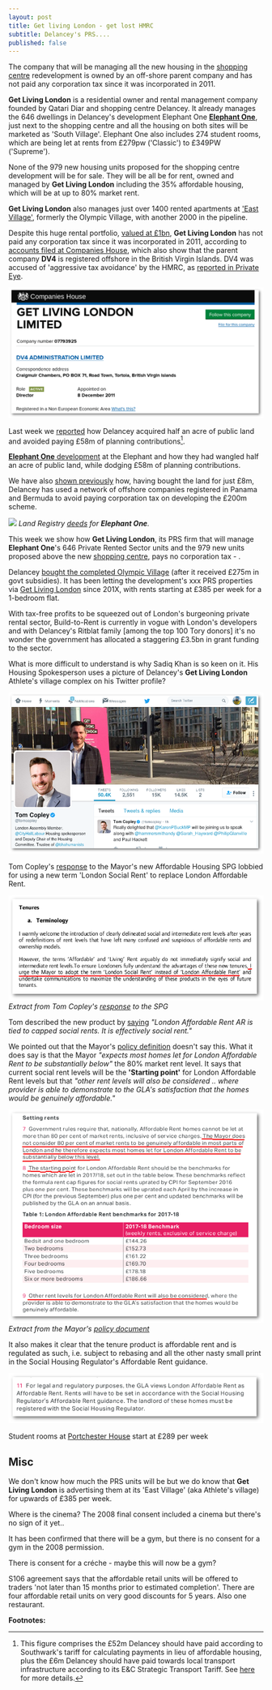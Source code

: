 ```yaml
---
layout: post
title: Get living London - get lost HMRC
subtitle: Delancey's PRS....
published: false
---
```

The company that will be managing all the new housing in the [shopping centre](shopping-centre) redevelopment is owned by an off-shore parent company and has not paid any corporation tax since it was incorporated in 2011.

__Get Living London__ is a residential owner and rental management company founded by Qatari Diar and shopping centre Delancey.  It already manages the 646 dwellings in Delancey's development Elephant One [__Elephant One__](tribeca-square), just next to the shopping centre and all the housing on both sites will be marketed as 'South Village'. Elephant One also includes 274 student rooms, which are being let at rents from  £279pw ('Classic') to £349PW ('Supreme'). 

None of the 979 new housing units proposed for the shopping centre development  will be for sale. They will be all be for rent, owned and managed by __Get Living London__
including the 35% affordable housing, which will be at up to 80% market rent.

__Get Living London__ also manages just over 1400 rented apartments at ['East Village'](http://eastvillagelondon.co.uk), formerly the Olympic Village, with another 2000 in the pipeline. 

Despite this huge rental portfolio, [valued at £1bn](http://www.propertyweek.com/news/get-living-to-double-assets-to-%C2%A32bn/5088136.article), __Get Living London__ has not paid any corporation tax since it was incorporated in 2011, according to [accounts filed at Companies House](https://beta.companieshouse.gov.uk/company/07793925/filing-history), which also show that the parent company __DV4__ is registered offshore in the British Virgin Islands. DV4 was accused of 'aggressive tax avoidance' by the HMRC, as [reported in Private Eye](http://crappistmartin.github.io/images/PrivateEyeNo1311.pdf).

![](/img/getlivingbvi.png)

Last week we [reported](http://35percent.org/2017-03-12-delanceys-dirty-tricks/) how Delancey acquired half an acre of public land and avoided paying £58m of planning contributions[^1].

[__Elephant One__ development](/tribeca-square) at the Elephant and how they had wangled half an acre of public land, while dodging £58m of planning contributions.

We have also [shown previously]() how, having bought the land for just £8m, Delancey has used a network of offshore companies registered in Panama and Bermuda to avoid paying corporation tax on developing the £200m scheme.

![](http://35percent.org/img/elephantoneregister.png)
*Land Registry [deeds](http://crappistmartin.github.io/images/LandRegistry_TribecaSquare.pdf) for __Elephant One__.*

This week we show how __Get Living London__, its PRS firm that will manage __Elephant One__'s 646 Private Rented Sector units and the 979 new units proposed above the new [shopping centre](/shopping-centre), pays no corporation tax - .



Delancey [bought the completed Olympic Village](http://www.stratfordlondon.info/news/olympic-village-sold-qatari-diar-delancey-consortium) (after it received £275m in govt subsidies). It has been letting the development's xxx PRS properties via [Get Living London](http://www.delancey.com/GeLiving_London_Launch_PR.pdf) since 201X, with rents starting at £385 per week for a 1-bedroom flat. 

With tax-free profits to be squeezed out of London's burgeoning private rental sector, Build-to-Rent is currently in vogue with London's developers and with Delancey's Ritblat family [among the top 100 Tory donors] it's no wonder the government has allocated a staggering £3.5bn in grant funding to the sector. 

What is more difficult to understand is why Sadiq Khan is so keen on it. His Housing Spokesperson uses a picture of Delancey's __Get Living London__ Athlete's village complex on his Twitter profile?

![](/img/tomcopleygetliving.png)

Tom Copley's [response](http://tomcopley.com/response-mayors-draft-affordable-housing-viability-supplementary-planning-guidance/) to the Mayor's new Affordable Housing SPG lobbied for using a new term 'London Social Rent' to replace London Affordable Rent.

![](/img/londonsocialrent.png)
*Extract from Tom Copley's [response](http://tomcopley.com/response-mayors-draft-affordable-housing-viability-supplementary-planning-guidance/) to the SPG*

Tom described the new product by [saying](https://twitter.com/tomcopley/status/842031557284118528)
_"London Affordable Rent AR is tied to capped social rents. It is effectively social rent."_

We pointed out that the Mayor's [policy definition](https://www.london.gov.uk/sites/default/files/homesforlondoners-affordablehomesprogrammefundingguidance.pdf) doesn't say this. What it does say is that the Mayor _"expects most homes let for London Affordable Rent to be substantially below"_ the 80% market rent level. It says that current social rent levels will be the __'Starting point'__ for London Affordable Rent levels but that _"other rent levels will also be considered .. where provider is able to demonstrate to the GLA's satisfaction that the homes would be genuinely affordable."_

![](/img/londonaffordablerent.png)
*Extract from the Mayor's [policy document](https://www.london.gov.uk/sites/default/files/homesforlondoners-affordablehomesprogrammefundingguidance.pdf)*


It also makes it clear that the tenure product is affordable rent and is regulated as such, i.e. subject to rebasing and all the other nasty small print in the Social Housing Regulator's Affordable Rent guidance.

![](/img/homesforlondonerslar.png) 







Student rooms at [Portchester House](/img/portchester-house-guide.pdf) start at £289 per week




## Misc
We don't know how much the PRS units will be but we do know that __Get Living London__ is advertising them at its 'East Village' (aka Athlete's village) for upwards of £385 per week.

Where is the cinema?
The 2008 final consent included a cinema but there's no sign of it yet..

It has been confirmed that there will be a gym, but there is no consent for a gym in the 2008 permission.

There is consent for a créche - maybe this will now be a gym?

S106 agreement says that the affordable retail units will be offered to traders 'not later than 15 months prior to estimated completion'. There are four affordable retail units on very good discounts for 5 years. Also one restaurant.


__Footnotes:__
[^1]: This figure comprises the £52m Delancey should have paid according to Southwark's tariff for calculating payments in lieu of affordable housing, plus the £6m Delancey should have paid towards local transport infrastructure according to its E&C Strategic Transport Tariff. See [here](35percent.org/2017-03-12-delanceys-dirty-tricks) for more details.
